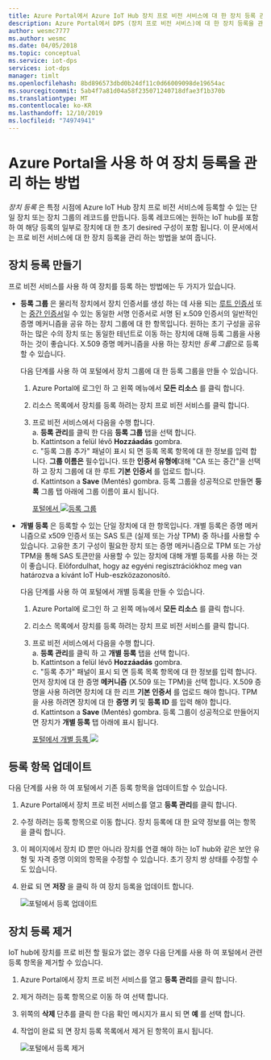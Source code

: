 ```yaml
---
title: Azure Portal에서 Azure IoT Hub 장치 프로 비전 서비스에 대 한 장치 등록 관리
description: Azure Portal에서 DPS (장치 프로 비전 서비스)에 대 한 장치 등록을 관리 하는 방법
author: wesmc7777
ms.author: wesmc
ms.date: 04/05/2018
ms.topic: conceptual
ms.service: iot-dps
services: iot-dps
manager: timlt
ms.openlocfilehash: 8bd896573dbd0b24df11c0d66009098de19654ac
ms.sourcegitcommit: 5ab4f7a81d04a58f235071240718dfae3f1b370b
ms.translationtype: MT
ms.contentlocale: ko-KR
ms.lasthandoff: 12/10/2019
ms.locfileid: "74974941"
---
```

# <a name="how-to-manage-device-enrollments-with-azure-portal"></a>Azure Portal을 사용 하 여 장치 등록을 관리 하는 방법

*장치 등록* 은 특정 시점에 Azure IoT Hub 장치 프로 비전 서비스에 등록할 수 있는 단일 장치 또는 장치 그룹의 레코드를 만듭니다. 등록 레코드에는 원하는 IoT hub를 포함 하 여 해당 등록의 일부로 장치에 대 한 초기 desired 구성이 포함 됩니다. 이 문서에서는 프로 비전 서비스에 대 한 장치 등록을 관리 하는 방법을 보여 줍니다.


## <a name="create-a-device-enrollment"></a>장치 등록 만들기

프로 비전 서비스를 사용 하 여 장치를 등록 하는 방법에는 두 가지가 있습니다.

* **등록 그룹** 은 물리적 장치에서 장치 인증서를 생성 하는 데 사용 되는 [루트 인증서](https://docs.microsoft.com/azure/iot-dps/concepts-security#root-certificate) 또는 [중간 인증서](https://docs.microsoft.com/azure/iot-dps/concepts-security#intermediate-certificate)일 수 있는 동일한 서명 인증서로 서명 된 x.509 인증서의 일반적인 증명 메커니즘을 공유 하는 장치 그룹에 대 한 항목입니다. 원하는 초기 구성을 공유 하는 많은 수의 장치 또는 동일한 테넌트로 이동 하는 장치에 대해 등록 그룹을 사용 하는 것이 좋습니다. X.509 증명 메커니즘을 사용 하는 장치만 *등록 그룹*으로 등록할 수 있습니다. 

    다음 단계를 사용 하 여 포털에서 장치 그룹에 대 한 등록 그룹을 만들 수 있습니다.

  1. Azure Portal에 로그인 하 고 왼쪽 메뉴에서 **모든 리소스** 를 클릭 합니다.  
  1. 리소스 목록에서 장치를 등록 하려는 장치 프로 비전 서비스를 클릭 합니다.  
  1. 프로 비전 서비스에서 다음을 수행 합니다.  
     a. **등록 관리**를 클릭 한 다음 **등록 그룹** 탭을 선택 합니다.  
     b. Kattintson a felül lévő **Hozzáadás** gombra.  
     c. "등록 그룹 추가" 패널이 표시 되 면 등록 목록 항목에 대 한 정보를 입력 합니다.  **그룹 이름은** 필수입니다. 또한 **인증서 유형에**대해 "CA 또는 중간"을 선택 하 고 장치 그룹에 대 한 루트 **기본 인증서** 를 업로드 합니다.  
     d. Kattintson a **Save** (Mentés) gombra. 등록 그룹을 성공적으로 만들면 **등록** 그룹 탭 아래에 그룹 이름이 표시 됩니다.  

     [포털에서 ![등록 그룹](./media/how-to-manage-enrollments/group-enrollment.png)](./media/how-to-manage-enrollments/group-enrollment.png#lightbox)
    

* **개별 등록** 은 등록할 수 있는 단일 장치에 대 한 항목입니다. 개별 등록은 증명 메커니즘으로 x509 인증서 또는 SAS 토큰 (실제 또는 가상 TPM) 중 하나를 사용할 수 있습니다. 고유한 초기 구성이 필요한 장치 또는 증명 메커니즘으로 TPM 또는 가상 TPM을 통해 SAS 토큰만을 사용할 수 있는 장치에 대해 개별 등록를 사용 하는 것이 좋습니다. Előfordulhat, hogy az egyéni regisztrációkhoz meg van határozva a kívánt IoT Hub-eszközazonosító.

    다음 단계를 사용 하 여 포털에서 개별 등록을 만들 수 있습니다.

    1. Azure Portal에 로그인 하 고 왼쪽 메뉴에서 **모든 리소스** 를 클릭 합니다.
    1. 리소스 목록에서 장치를 등록 하려는 장치 프로 비전 서비스를 클릭 합니다.
    1. 프로 비전 서비스에서 다음을 수행 합니다.  
       a. **등록 관리**를 클릭 하 고 **개별 등록** 탭을 선택 합니다.  
       b. Kattintson a felül lévő **Hozzáadás** gombra.   
       c. "등록 추가" 패널이 표시 되 면 등록 목록 항목에 대 한 정보를 입력 합니다. 먼저 장치에 대 한 증명 **메커니즘** (X.509 또는 TPM)을 선택 합니다. X.509 증명을 사용 하려면 장치에 대 한 리프 **기본 인증서** 를 업로드 해야 합니다. TPM을 사용 하려면 장치에 대 한 **증명 키** 및 **등록 ID** 를 입력 해야 합니다.  
       d. Kattintson a **Save** (Mentés) gombra. 등록 그룹이 성공적으로 만들어지면 장치가 **개별 등록** 탭 아래에 표시 됩니다.  

       [포털에서 개별 등록 ![](./media/how-to-manage-enrollments/individual-enrollment.png)](./media/how-to-manage-enrollments/individual-enrollment.png#lightbox)

## <a name="update-an-enrollment-entry"></a>등록 항목 업데이트
다음 단계를 사용 하 여 포털에서 기존 등록 항목을 업데이트할 수 있습니다.

1. Azure Portal에서 장치 프로 비전 서비스를 열고 **등록 관리**를 클릭 합니다. 
1. 수정 하려는 등록 항목으로 이동 합니다. 장치 등록에 대 한 요약 정보를 여는 항목을 클릭 합니다. 
1. 이 페이지에서 장치 ID 뿐만 아니라 장치를 연결 해야 하는 IoT hub와 같은 보안 유형 및 자격 증명 이외의 항목을 수정할 수 있습니다. 초기 장치 쌍 상태를 수정할 수도 있습니다. 
1. 완료 되 면 **저장** 을 클릭 하 여 장치 등록을 업데이트 합니다. 

    ![포털에서 등록 업데이트](./media/how-to-manage-enrollments/update-enrollment.png)

## <a name="remove-a-device-enrollment"></a>장치 등록 제거
IoT hub에 장치를 프로 비전 할 필요가 없는 경우 다음 단계를 사용 하 여 포털에서 관련 등록 항목을 제거할 수 있습니다.

1. Azure Portal에서 장치 프로 비전 서비스를 열고 **등록 관리**를 클릭 합니다. 
1. 제거 하려는 등록 항목으로 이동 하 여 선택 합니다. 
1. 위쪽의 **삭제** 단추를 클릭 한 다음 확인 메시지가 표시 되 면 **예** 를 선택 합니다. 
1. 작업이 완료 되 면 장치 등록 목록에서 제거 된 항목이 표시 됩니다. 
 
    ![포털에서 등록 제거](./media/how-to-manage-enrollments/remove-enrollment.png)


